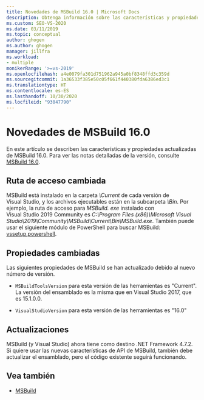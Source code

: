 ```yaml
---
title: Novedades de MSBuild 16.0 | Microsoft Docs
description: Obtenga información sobre las características y propiedades modificadas y actualizadas para MSBuild 16.0 y el vínculo a las notas de la versión.
ms.custom: SEO-VS-2020
ms.date: 03/11/2019
ms.topic: conceptual
author: ghogen
ms.author: ghogen
manager: jillfra
ms.workload:
- multiple
monikerRange: '>=vs-2019'
ms.openlocfilehash: a4e0079fa301d751962a945a0bf8348ffd3c359d
ms.sourcegitcommit: 1a36533f385e50c05f661f440380fda6386ed3c1
ms.translationtype: HT
ms.contentlocale: es-ES
ms.lasthandoff: 10/30/2020
ms.locfileid: "93047790"
---
```

# <a name="whats-new-in-msbuild-160"></a>Novedades de MSBuild 16.0

En este artículo se describen las características y propiedades actualizadas de MSBuild 16.0. Para ver las notas detalladas de la versión, consulte [MSBuild 16.0](https://github.com/microsoft/msbuild/releases/tag/v16.0.461.62831).

## <a name="changed-path"></a>Ruta de acceso cambiada

 MSBuild está instalado en la carpeta *\Current* de cada versión de Visual Studio, y los archivos ejecutables están en la subcarpeta *\Bin*. Por ejemplo, la ruta de acceso para *MSBuild. exe* instalado con Visual Studio 2019 Community es *C:\Program Files (x86)\Microsoft Visual Studio\2019\Community\MSBuild\Current\Bin\MSBuild.exe*. También puede usar el siguiente módulo de PowerShell para buscar MSBuild: [vssetup.powershell](https://github.com/Microsoft/vssetup.powershell).

## <a name="changed-properties"></a>Propiedades cambiadas

 Las siguientes propiedades de MSBuild se han actualizado debido al nuevo número de versión.

- `MSBuildToolsVersion` para esta versión de las herramientas es "Current". La versión del ensamblado es la misma que en Visual Studio 2017, que es 15.1.0.0.

- `VisualStudioVersion` para esta versión de las herramientas es "16.0"

## <a name="updates"></a>Actualizaciones

MSBuild (y Visual Studio) ahora tiene como destino .NET Framework 4.7.2. Si quiere usar las nuevas características de API de MSBuild, también debe actualizar el ensamblado, pero el código existente seguirá funcionando.

## <a name="see-also"></a>Vea también

- [MSBuild](../msbuild/msbuild.md)
